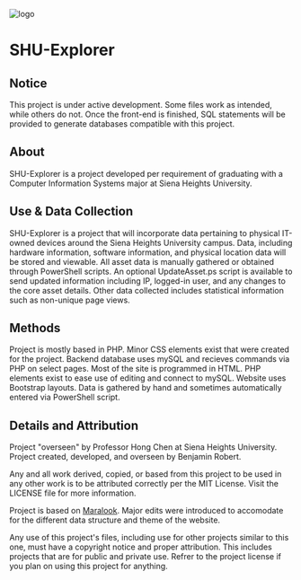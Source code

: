 ![logo](https://raw.githubusercontent.com/applessmillion/SHU-Explorer/master/web/img/logo-lg.png)

# SHU-Explorer
## Notice
This project is under active development. Some files work as intended, while others do not. Once the front-end is finished, SQL statements will be provided to generate databases compatible with this project.

## About
SHU-Explorer is a project developed per requirement of graduating with a Computer Information Systems major at Siena Heights University.

## Use & Data Collection
SHU-Explorer is a project that will incorporate data pertaining to physical IT-owned devices around the Siena Heights University campus. Data, including hardware information, software information, and physical location data will be stored and viewable. All asset data is manually gathered or obtained through PowerShell scripts. An optional UpdateAsset.ps script is available to send updated information including IP, logged-in user, and any changes to the core asset details.
Other data collected includes statistical information such as non-unique page views.

## Methods
Project is mostly based in PHP. Minor CSS elements exist that were created for the project. Backend database uses mySQL and recieves commands via PHP on select pages.
Most of the site is programmed in HTML. PHP elements exist to ease use of editing and connect to mySQL.
Website uses Bootstrap layouts.
Data is gathered by hand and sometimes automatically entered via PowerShell script.


## Details and Attribution
Project "overseen" by Professor Hong Chen at Siena Heights University.
Project created, developed, and overseen by Benjamin Robert.

Any and all work derived, copied, or based from this project to be used in any other work is to be attributed correctly per the MIT License. Visit the LICENSE file for more information.


Project is based on <a href="https://github.com/applessmillion/maralook">Maralook</a>. Major edits were introduced to accomodate for the different data structure and theme of the website.

Any use of this project's files, including use for other projects similar to this one, must have a copyright notice and proper attribution. This includes projects that are for public and private use. Refrer to the project license if you plan on using this project for anything.
